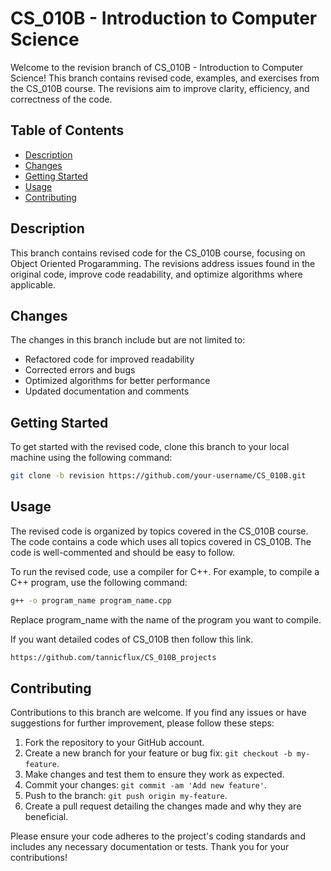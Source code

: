 # CS_010B - Introduction to Computer Science
Welcome to the revision branch of CS_010B - Introduction to Computer Science! This branch contains revised code, examples, and exercises from the CS_010B course. The revisions aim to improve clarity, efficiency, and correctness of the code.

## Table of Contents

- [Description](#description)
- [Changes](#changes)
- [Getting Started](#getting-started)
- [Usage](#usage)
- [Contributing](#contributing)

## Description

This branch contains revised code for the CS_010B course, focusing on Object Oriented Progaramming. The revisions address issues found in the original code, improve code readability, and optimize algorithms where applicable.

## Changes

The changes in this branch include but are not limited to:

- Refactored code for improved readability
- Corrected errors and bugs
- Optimized algorithms for better performance
- Updated documentation and comments

## Getting Started

To get started with the revised code, clone this branch to your local machine using the following command:

```bash
git clone -b revision https://github.com/your-username/CS_010B.git
```

## Usage

The revised code is organized by topics covered in the CS_010B course. The code contains a code which uses all topics covered in CS_010B. The code is well-commented and should be easy to follow.

To run the revised code, use a compiler for C++. For example, to compile a C++ program, use the following command:

```bash
g++ -o program_name program_name.cpp
```
Replace program_name with the name of the program you want to compile.

If you want detailed codes of CS_010B then follow this link.

```bash
https://github.com/tannicflux/CS_010B_projects
```

## Contributing

Contributions to this branch are welcome. If you find any issues or have suggestions for further improvement, please follow these steps:

1. Fork the repository to your GitHub account.
2. Create a new branch for your feature or bug fix: `git checkout -b my-feature`.
3. Make changes and test them to ensure they work as expected.
4. Commit your changes: `git commit -am 'Add new feature'`.
5. Push to the branch: `git push origin my-feature`.
6. Create a pull request detailing the changes made and why they are beneficial.

Please ensure your code adheres to the project's coding standards and includes any necessary documentation or tests. Thank you for your contributions!


